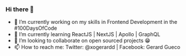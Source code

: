 ### Hi there 👋

- 🔭 I’m currently working on my skills in Frontend Development in the #100DaysOfCode
- 🌱 I’m currently learning ReactJS | NextJS | Apollo | GraphQL
- 👯 I’m looking to collaborate on open sourced projects 😁 
- 📫 How to reach me: Twitter: @xogerardd | Facebook: Gerard Gueco
